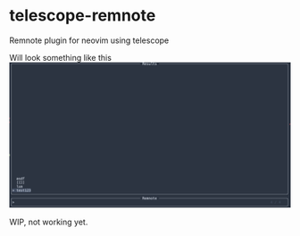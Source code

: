 # telescope-remnote
Remnote plugin for neovim using telescope

Will look something like this ![this](remnote.png)

WIP, not working yet.

